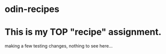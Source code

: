 # odin-recipes
# This is my TOP "recipe" assignment.
making a few testing changes, nothing to see here...

